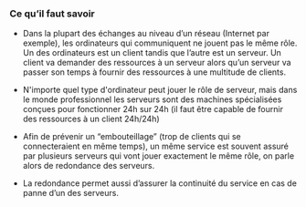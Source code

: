 ### Ce qu’il faut savoir

- Dans la plupart des échanges au niveau d’un réseau (Internet par exemple), les ordinateurs qui communiquent ne jouent pas le même rôle. Un des ordinateurs est un client tandis que l’autre est un serveur. Un client va demander des ressources à
un serveur alors qu’un serveur va passer son temps à fournir des ressources à une multitude de clients.

- N'importe quel type d'ordinateur peut jouer le rôle de serveur, mais dans le monde professionnel les serveurs sont des machines spécialisées conçues pour fonctionner 24h sur 24h (il faut être capable de fournir des ressources à un client 24h/24h)

- Afin de prévenir un “embouteillage” (trop de clients qui se connecteraient en même temps), un même service est souvent assuré par plusieurs serveurs qui vont jouer exactement le même rôle, on parle alors de redondance des serveurs.

- La redondance permet aussi d’assurer la continuité du service en cas de panne d’un des serveurs.